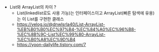 - List와 ArrayList의 차이 ? 
   - List(linkedlist로도 사용 가능)는 인터페이스이고 ArrayList(빠른 탐색에 유용)는 이 List를 구현한 클래스
   - https://velog.io/@dnwlsrla40/List-ArrayList-%EB%B0%B0%EC%97%B4-%EC%84%A0%EC%96%B8-%EC%8B%9C-List%EC%99%80-ArrayList-%EC%B0%A8%EC%9D%B4
   - https://yoon-dailylife.tistory.com/7
